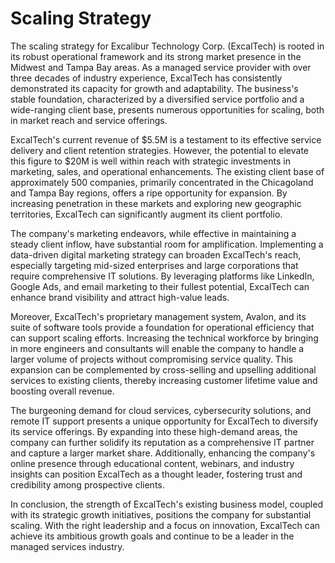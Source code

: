 # Scaling Strategy

The scaling strategy for Excalibur Technology Corp. (ExcalTech) is rooted in its robust operational framework and its strong market presence in the Midwest and Tampa Bay areas. As a managed service provider with over three decades of industry experience, ExcalTech has consistently demonstrated its capacity for growth and adaptability. The business's stable foundation, characterized by a diversified service portfolio and a wide-ranging client base, presents numerous opportunities for scaling, both in market reach and service offerings.

ExcalTech's current revenue of $5.5M is a testament to its effective service delivery and client retention strategies. However, the potential to elevate this figure to $20M is well within reach with strategic investments in marketing, sales, and operational enhancements. The existing client base of approximately 500 companies, primarily concentrated in the Chicagoland and Tampa Bay regions, offers a ripe opportunity for expansion. By increasing penetration in these markets and exploring new geographic territories, ExcalTech can significantly augment its client portfolio.

The company's marketing endeavors, while effective in maintaining a steady client inflow, have substantial room for amplification. Implementing a data-driven digital marketing strategy can broaden ExcalTech's reach, especially targeting mid-sized enterprises and large corporations that require comprehensive IT solutions. By leveraging platforms like LinkedIn, Google Ads, and email marketing to their fullest potential, ExcalTech can enhance brand visibility and attract high-value leads.

Moreover, ExcalTech's proprietary management system, Avalon, and its suite of software tools provide a foundation for operational efficiency that can support scaling efforts. Increasing the technical workforce by bringing in more engineers and consultants will enable the company to handle a larger volume of projects without compromising service quality. This expansion can be complemented by cross-selling and upselling additional services to existing clients, thereby increasing customer lifetime value and boosting overall revenue.

The burgeoning demand for cloud services, cybersecurity solutions, and remote IT support presents a unique opportunity for ExcalTech to diversify its service offerings. By expanding into these high-demand areas, the company can further solidify its reputation as a comprehensive IT partner and capture a larger market share. Additionally, enhancing the company's online presence through educational content, webinars, and industry insights can position ExcalTech as a thought leader, fostering trust and credibility among prospective clients.

In conclusion, the strength of ExcalTech's existing business model, coupled with its strategic growth initiatives, positions the company for substantial scaling. With the right leadership and a focus on innovation, ExcalTech can achieve its ambitious growth goals and continue to be a leader in the managed services industry.